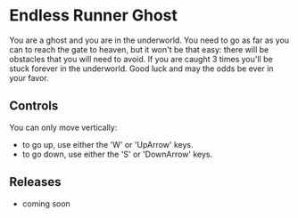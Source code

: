 # Endless Runner Ghost
You are a ghost and you are in the underworld. You need to go as far as you can to reach the gate to heaven, but it won't be that easy: there will be obstacles that you will need to avoid. If you are caught 3 times you'll be stuck forever in the underworld. Good luck and may the odds be ever in your favor.

## Controls

You can only move vertically:

* to go up, use either the 'W' or 'UpArrow' keys.
* to go down, use either the 'S' or 'DownArrow' keys.

## Releases

* coming soon
